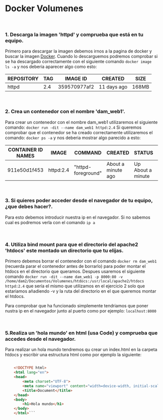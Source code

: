 # Docker Volumenes

<br>

### 1. Descarga la imagen 'httpd' y comprueba que está en tu equipo.

Primero para descargar la imagen debemos irnos a la pagina de docker y buscar la imagen [Docker](https://hub.docker.com/search?q=). Cuando lo descarguemos podremos comprobar si se ha descargado correctamente con el siguiente comando `docker image ls -a` y nos deberia aparecer algo como esto:

|REPOSITORY|TAG|IMAGE ID|CREATED|SIZE|
|------|------|------|------|------|
|httpd|2.4|359570977af2|11 days ago|168MB|

<br> 

### 2. Crea un contenedor con el nombre 'dam_web1'.
Para crear un contenedor con el nombre dam_web1 utilizaremos el siguiente comando: `docker run -dit --name dam_web1 httpd:2.4`
Si queremos comprobar que el contenedor se ha creado correctamente utilizaremos el comando: `docker ps -a` y nos deberia mostrar algo parecido a esto:
 
|CONTAINER ID NAMES|IMAGE|COMMAND|CREATED|STATUS|PORTS|NAME|
|------|------|------|------|------|------|------|
|911e50d1f453|httpd:2.4|"httpd-foreground"| About a minute ago|Up About a minute|80/tcp|dam_web1|


<br>

### 3. Si quieres poder acceder desde el navegador de tu equipo, ¿que debes hacer?.
Para esto debemos introducir nuestra ip en el navegador. Si no sabemos cual es podremos verla con el comando `ip a`

<br>

### 4. Utiliza bind mount para que el directorio del apache2 'htdocs' este montado un directorio que tu elijas. 
Primero debemos borrar el contenedor con el comando `docker rm dam_web1` (recuerda parar el contenedor antes de borrarlo) para poder montar el htdocs en el directorio que queramos.
Despues usaremos el siguiente comando `docker run -dit --name dam_web1 -p 8000:80 -v /home/dam2/Documentos/Volumenes/htdocs:/usr/local/apache2/htdocs httpd:2.4` que sería el mismo que utilizamos en el ejercicio 2 solo que estariamos añadiendo -v y la ruta del directorio en el que queremos montar el htdocs.

Para comprobar que ha funcionado simplemente tendriamos que poner nustra ip en el navegador junto al puerto como por ejemplo: `localhost:8000`

<br>

### 5.Realiza un 'hola mundo' en html (usa Code) y comprueba que accedes desde el navegador.

Para realizar un hola mundo tendremos qu crear un index.html en la carpeta htdocs y escribir una estructura html como por ejemplo la siguiente: 
``` html

    <!DOCTYPE html>
    <html lang="en">
    <head>
        <meta charset="UTF-8">
        <meta name="viewport" content="width=device-width, initial-scale=1.0">
        <title>Document</title>
    </head>
    <body>
        <h1>Hola mundo</h1>
    </body>
    </html>```